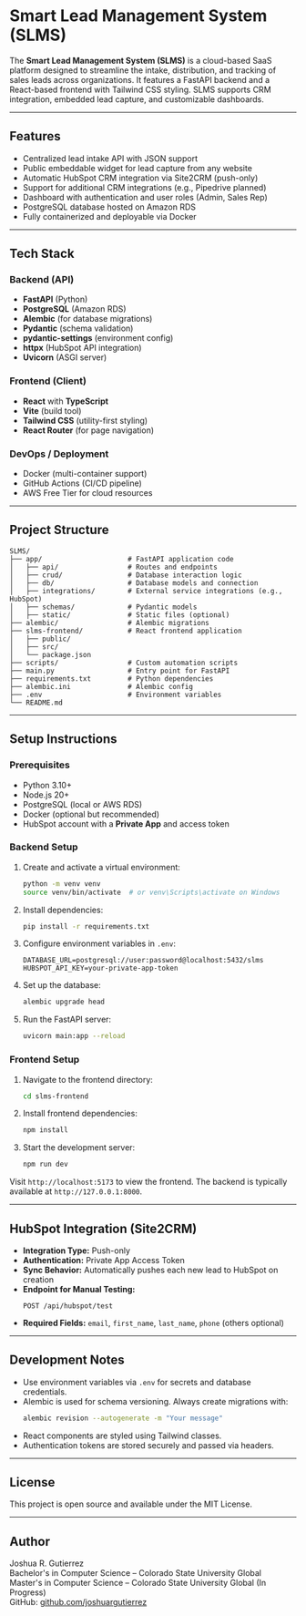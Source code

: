 # Smart Lead Management System (SLMS)

The **Smart Lead Management System (SLMS)** is a cloud-based SaaS platform designed to streamline the intake, distribution, and tracking of sales leads across organizations. It features a FastAPI backend and a React-based frontend with Tailwind CSS styling. SLMS supports CRM integration, embedded lead capture, and customizable dashboards.

---

## Features

- Centralized lead intake API with JSON support
- Public embeddable widget for lead capture from any website
- Automatic HubSpot CRM integration via Site2CRM (push-only)
- Support for additional CRM integrations (e.g., Pipedrive planned)
- Dashboard with authentication and user roles (Admin, Sales Rep)
- PostgreSQL database hosted on Amazon RDS
- Fully containerized and deployable via Docker

---

## Tech Stack

### Backend (API)
- **FastAPI** (Python)
- **PostgreSQL** (Amazon RDS)
- **Alembic** (for database migrations)
- **Pydantic** (schema validation)
- **pydantic-settings** (environment config)
- **httpx** (HubSpot API integration)
- **Uvicorn** (ASGI server)

### Frontend (Client)
- **React** with **TypeScript**
- **Vite** (build tool)
- **Tailwind CSS** (utility-first styling)
- **React Router** (for page navigation)

### DevOps / Deployment
- Docker (multi-container support)
- GitHub Actions (CI/CD pipeline)
- AWS Free Tier for cloud resources

---

## Project Structure

```
SLMS/
├── app/                     # FastAPI application code
│   ├── api/                 # Routes and endpoints
│   ├── crud/                # Database interaction logic
│   ├── db/                  # Database models and connection
│   ├── integrations/        # External service integrations (e.g., HubSpot)
│   ├── schemas/             # Pydantic models
│   ├── static/              # Static files (optional)
├── alembic/                 # Alembic migrations
├── slms-frontend/           # React frontend application
│   ├── public/
│   ├── src/
│   └── package.json
├── scripts/                 # Custom automation scripts
├── main.py                  # Entry point for FastAPI
├── requirements.txt         # Python dependencies
├── alembic.ini              # Alembic config
├── .env                     # Environment variables
└── README.md
```

---

## Setup Instructions

### Prerequisites

- Python 3.10+
- Node.js 20+
- PostgreSQL (local or AWS RDS)
- Docker (optional but recommended)
- HubSpot account with a **Private App** and access token

### Backend Setup

1. Create and activate a virtual environment:
   ```bash
   python -m venv venv
   source venv/bin/activate  # or venv\Scripts\activate on Windows
   ```

2. Install dependencies:
   ```bash
   pip install -r requirements.txt
   ```

3. Configure environment variables in `.env`:
   ```env
   DATABASE_URL=postgresql://user:password@localhost:5432/slms
   HUBSPOT_API_KEY=your-private-app-token
   ```

4. Set up the database:
   ```bash
   alembic upgrade head
   ```

5. Run the FastAPI server:
   ```bash
   uvicorn main:app --reload
   ```

### Frontend Setup

1. Navigate to the frontend directory:
   ```bash
   cd slms-frontend
   ```

2. Install frontend dependencies:
   ```bash
   npm install
   ```

3. Start the development server:
   ```bash
   npm run dev
   ```

Visit `http://localhost:5173` to view the frontend. The backend is typically available at `http://127.0.0.1:8000`.

---

## HubSpot Integration (Site2CRM)

- **Integration Type:** Push-only  
- **Authentication:** Private App Access Token  
- **Sync Behavior:** Automatically pushes each new lead to HubSpot on creation  
- **Endpoint for Manual Testing:**  
  ```
  POST /api/hubspot/test
  ```
- **Required Fields:** `email`, `first_name`, `last_name`, `phone` (others optional)

---

## Development Notes

- Use environment variables via `.env` for secrets and database credentials.
- Alembic is used for schema versioning. Always create migrations with:
  ```bash
  alembic revision --autogenerate -m "Your message"
  ```
- React components are styled using Tailwind classes.
- Authentication tokens are stored securely and passed via headers.

---

## License

This project is open source and available under the MIT License.

---

## Author

Joshua R. Gutierrez  
Bachelor's in Computer Science – Colorado State University Global  
Master's in Computer Science – Colorado State University Global (In Progress)  
GitHub: [github.com/joshuargutierrez](https://github.com/joshuargutierrez)
